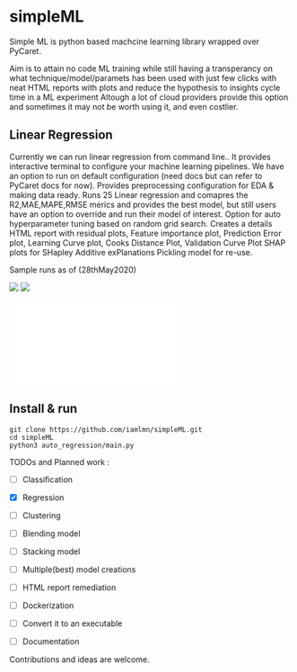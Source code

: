 # simpleML

Simple ML is python based machcine learning library wrapped over PyCaret.

Aim is to attain no code ML training while still having a transperancy on what technique/model/paramets has been used with just few clicks with neat HTML reports with plots and reduce the hypothesis to insights cycle time in a ML experiment
Altough a lot of cloud providers provide this option and sometimes it may not be worth using it, and even costlier.

## Linear Regression 
Currently we can run linear regression from command line.. It provides interactive terminal to configure your machine learning pipelines.
We have an option to run on default configuration (need docs but can refer to PyCaret docs for now).  Provides preprocessing configuration for EDA & making data ready.
Runs 25 Linear regression and comapres the R2,MAE,MAPE,RMSE merics and provides the best model, but still users have an option to override and run their model of interest.
Option for auto hyperparameter tuning based on random grid search.
Creates a details HTML report with residual plots, Feature importance plot, Prediction Error plot, Learning Curve plot, Cooks Distance Plot, Validation Curve Plot
SHAP plots for SHapley Additive exPlanations
Pickling model for re-use.


Sample runs as of (28thMay2020)

![](assets/regression/default_regression.gif)
![](assets/regression/preprocessing.gif)

![View sample HTML report on Boston data](assets/regression/regression.html)

## Install & run
```
git clone https://github.com/iamlmn/simpleML.git
cd simpleML
python3 auto_regression/main.py
```

TODOs and Planned work : 
- [ ] Classification
- [x] Regression
- [ ] Clustering
- [ ] Blending model
- [ ] Stacking model
- [ ] Multiple(best) model creations
- [ ] HTML report remediation
- [ ] Dockerization
- [ ] Convert it to an executable
- [ ] Documentation


Contributions and ideas are welcome.